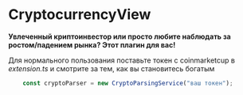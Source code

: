 # CryptocurrencyView

**Увлеченный криптоинвестор или просто любите наблюдать за ростом/падением рынка? Этот плагин для вас!**


Для нормального пользования поставьте токен с coinmarketcup в _extension.ts_ и смотрите за тем, как вы становитесь богатым
```ts
	const cryptoParser = new CryptoParsingService("ваш токен");
```
